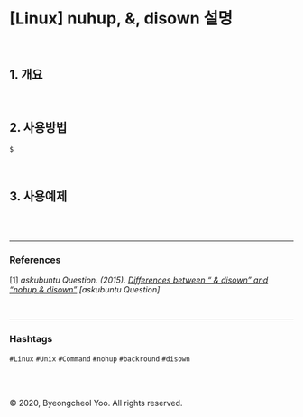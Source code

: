 # [Linux] nuhup, &, disown 설명

<br/>

## 1. 개요

<br/>

## 2. 사용방법

```shell
$ 
```

<br/>

## 3. 사용예제

<br/>

<br/>

---

### References

\[1\] *askubuntu Question. (2015). [Differences between “<command> & disown” and “nohup <command> & disown”][1] [askubuntu Question]*

[1]: (https://askubuntu.com/questions/611968/differences-between-command-disown-and-nohup-command-disown)

<br/>

---

### Hashtags

`#Linux` `#Unix` `#Command` `#nohup` `#backround` `#disown`

<br/>

<br/>

© 2020, Byeongcheol Yoo. All rights reserved.

